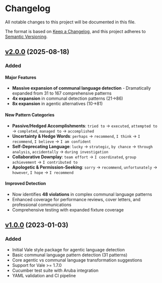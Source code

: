 # Changelog

All notable changes to this project will be documented in this file.

The format is based on [Keep a Changelog](https://keepachangelog.com/en/1.0.0/),
and this project adheres to [Semantic Versioning](https://semver.org/spec/v2.0.0.html).

## [v2.0.0](https://github.com/HeyItsGilbert/vale-agentic/tree/v2.0.0) (2025-08-18)

### Added
#### Major Features
- **Massive expansion of communal language detection** - Dramatically expanded from 31 to 167 comprehensive patterns
- **4x expansion** in communal detection patterns (21→86)
- **8x expansion** in agentic alternatives (10→81)

#### New Pattern Categories
- **Passive/Hedged Accomplishments**: `tried to` → `executed`, `attempted to` → `completed`, `managed to` → `accomplished`
- **Uncertainty & Hedge Words**: `perhaps` → `recommend`, `I think` → `I recommend`, `I believe` → `I am confident`
- **Self-Deprecating Language**: `lucky` → `strategic`, `by chance` → `through analysis`, `accidentally` → `during investigation`
- **Collaborative Downplay**: `team effort` → `I coordinated`, `group achievement` → `I contributed to`
- **Apologetic & Permission-Seeking**: `sorry` → `recommend`, `unfortunately` → `however`, `I hope` → `I recommend`

#### Improved Detection
- Now identifies **48 violations** in complex communal language patterns
- Enhanced coverage for performance reviews, cover letters, and professional communications
- Comprehensive testing with expanded fixture coverage

## [v1.0.0](https://github.com/HeyItsGilbert/vale-agentic/tree/v1.0.0) (2023-01-03)

### Added
- Initial Vale style package for agentic language detection
- Basic communal language pattern detection (31 patterns)
- Core agentic vs communal language transformation suggestions
- Support for Vale >= 1.7.0
- Cucumber test suite with Aruba integration
- YAML validation and CI pipeline
